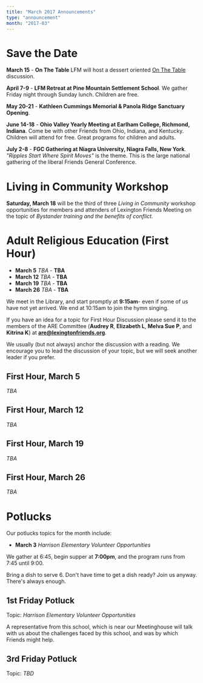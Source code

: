 ```yaml
---
title: "March 2017 Announcements"
type: "announcement"
month: "2017-03"
---
```


# Save the Date

**March 15** - **On The Table** LFM will host a dessert oriented [On The
Table](https://www.bgcf.org/onthetable) discussion.

**April 7-9** - **LFM Retreat at Pine Mountain Settlement School**.  We
gather Friday night through Sunday lunch.  Children are free.  

**May 20-21** - **Kathleen Cummings Memorial & Panola Ridge Sanctuary Opening**.  

**June 14-18** - **Ohio Valley Yearly Meeting at Earlham College, Richmond,
Indiana**.  Come be with other Friends from Ohio, Indiana, and Kentucky.
Children will attend for free.  Great programs for children and adults.

**July 2-8** - **FGC Gathering at Niagra University, Niagra Falls, New York**.
*"Ripples Start Where Spirit Moves"* is the theme.  This is the large national
gathering of the liberal Friends General Conference.

# Living in Community Workshop

**Saturday, March 18** will be the third of three *Living in Community*
workshop opportunities for members and attenders of Lexington Friends Meeting
on the topic of *Bystander training and the benefits of conflict.*


# Adult Religious Education (First Hour)

* **March 5** *TBA* - **TBA**
* **March 12** *TBA* - **TBA**
* **March 19** *TBA* - **TBA**
* **March 26** *TBA* - **TBA**

We meet in the Library, and start promptly at **9:15am**- even if some of us have
not yet arrived.  We end at 10:15am to join the hymn singing.

If you have an idea for a topic for First Hour Discussion please send it to
the members of the ARE Committee (**Audrey R**, **Elizabeth L**, **Melva
Sue P**, and **Kitrina K**) at **are@lexingtonfriends.org**.

We usually (but not always) anchor the discussion with a reading.  We encourage
you to lead the discussion of your topic, but we will seek another leader if
you prefer.

## First Hour, March 5

*TBA*

## First Hour, March 12

*TBA*

## First Hour, March 19

*TBA*

## First Hour, March 26

*TBA*



# Potlucks

Our potlucks topics for the month include:

* **March 3** *Harrison Elementary Volunteer Opportunities*

We gather at 6:45, begin supper at **7:00pm**, and the program runs from 7:45
until 9:00.

Bring a dish to serve 6. Don't have time to get a dish ready?  Join us anyway.
There's always enough.  

## 1st Friday Potluck


Topic: *Harrison Elementary Volunteer Opportunities*

A representative from this school, which is near our Meetinghouse will talk
with us about the challenges faced by this school, and was by which Friends
might help.

## 3rd Friday Potluck

Topic: *TBD*
